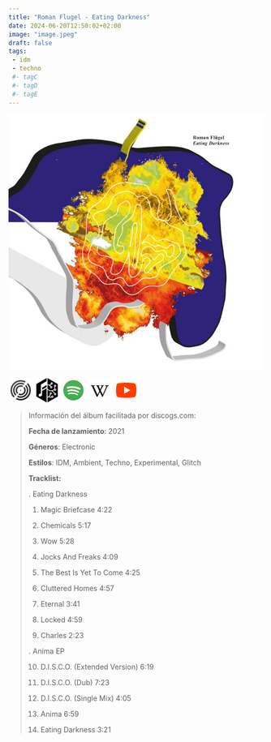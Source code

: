 ```yaml
---
title: "Roman Flugel - Eating Darkness"
date: 2024-06-20T12:50:02+02:00
image: "image.jpeg"
draft: false
tags:
 - idm
 - techno
 #- tagC
 #- tagD
 #- tagE
---
```

![cover](image.jpeg (Roman-Flugel - Eating-Darkness))
 
[![discogs](../links/svg/discogs.png (discogs))](https://www.discogs.com/master/2134222)
[![musicbrainz](../links/svg/musicbrainz.png (musicbrainz))](https://musicbrainz.org/release/890017b5-807e-4be0-a527-c9ecff94ec23)
[![spotify](../links/svg/spotify.png (putify))](https://open.spotify.com/album/34yHPIYA4aNxsaDjzwG7zW)
[![wikipedia](../links/svg/wikipedia.png (wikipedia))](None)
[![youtube](../links/svg/youtube.png (youtube))](https://www.youtube.com/playlist?list=PLow8O9Lc3srSmi4Pomce746CX38mYVdnf)
 
<!-- [![bandcamp](../links/svg/bandcamp.png (bandcamp))]() -->
<!-- [![lastfm](../links/svg/lastfm.png (lastfm))]() -->
 
> Información del álbum facilitada por discogs.com:
> 
> **Fecha de lanzamiento**: 2021
> 
> **Géneros**: Electronic
> 
> **Estilos**: IDM, Ambient, Techno, Experimental, Glitch
> 
> **Tracklist:**
> 
>   . Eating Darkness    
> 
>   1. Magic Briefcase    4:22
> 
>   2. Chemicals    5:17
> 
>   3. Wow    5:28
> 
>   4. Jocks And Freaks    4:09
> 
>   5. The Best Is Yet To Come    4:25
> 
>   6. Cluttered Homes    4:57
> 
>   7. Eternal    3:41
> 
>   8. Locked    4:59
> 
>   9. Charles    2:23
> 
>   . Anima EP    
> 
>   10. D.I.S.C.O. (Extended Version)    6:19
> 
>   11. D.I.S.C.O. (Dub)    7:23
> 
>   12. D.I.S.C.O. (Single Mix)    4:05
> 
>   13. Anima    6:59
> 
>   14. Eating Darkness    3:21
> 
